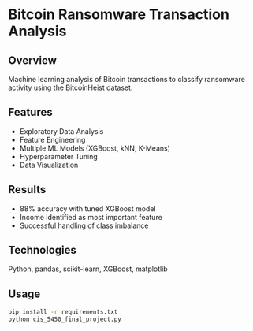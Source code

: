 # Bitcoin Ransomware Transaction Analysis

## Overview
Machine learning analysis of Bitcoin transactions to classify ransomware activity using the BitcoinHeist dataset.

## Features
- Exploratory Data Analysis
- Feature Engineering
- Multiple ML Models (XGBoost, kNN, K-Means)
- Hyperparameter Tuning
- Data Visualization

## Results
- 88% accuracy with tuned XGBoost model
- Income identified as most important feature
- Successful handling of class imbalance

## Technologies
Python, pandas, scikit-learn, XGBoost, matplotlib

## Usage
```bash
pip install -r requirements.txt
python cis_5450_final_project.py 
